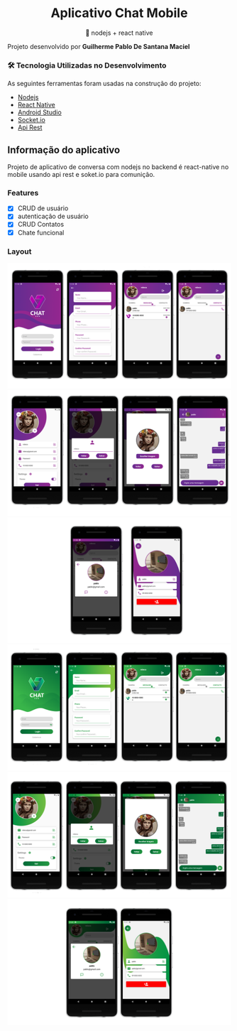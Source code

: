 <h1 align="center">Aplicativo Chat Mobile</h1>
<p align="center">🚀 nodejs + react native</p>

Projeto desenvolvido por <strong> Guilherme Pablo De Santana Maciel </strong>

### 🛠 Tecnologia Utilizadas no Desenvolvimento 

As seguintes ferramentas foram usadas na construção do projeto:

- [Nodejs](https://nodejs.org/en/)   
- [React Native](https://reactnative.dev/)      
- [Android Studio](https://developer.android.com/studio)
- [Socket.io](https://socket.io/)
- [Api Rest](https://www.google.com/search?sxsrf=ALeKk02AGokhbkw15tLf-tnwxppEMmANzQ%3A1613073130290&ei=6oolYJyOEfa85OUPuYGV6AY&q=rest+api&oq=api+rest&gs_lcp=Cgdnd3Mtd2l6EAEYBDIHCCMQsAMQJzIHCAAQsAMQQzIHCAAQsAMQQzIHCAAQsAMQQzIHCAAQsAMQQzIHCAAQsAMQQzIHCAAQsAMQQzIHCAAQsAMQQzIHCAAQsAMQQzIHCAAQsAMQQ1AAWABgw4QDaAJwAngAgAGOAogBjgKSAQMyLTGYAQCqAQdnd3Mtd2l6yAEKwAEB&sclient=gws-wiz)


## Informação do aplicativo
Projeto de aplicativo de conversa com nodejs no backend é react-native no mobile
usando api rest e soket.io para comunição.

### Features

- [x] CRUD de usuário
- [x] autenticação de usuário
- [x] CRUD Contatos
- [x] Chate funcional

### Layout

<img src="https://github.com/PabloSanttana/Chat-App-React-Native/blob/master/layout/page1.png" />
<img src="https://github.com/PabloSanttana/Chat-App-React-Native/blob/master/layout/page2.png" />
<img  src="https://github.com/PabloSanttana/Chat-App-React-Native/blob/master/layout/page3.png" />
<img src="https://github.com/PabloSanttana/Chat-App-React-Native/blob/master/layout/page4.png" />
<img src="https://github.com/PabloSanttana/Chat-App-React-Native/blob/master/layout/page5.png" />
<img src="https://github.com/PabloSanttana/Chat-App-React-Native/blob/master/layout/page6.png" />
